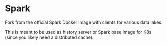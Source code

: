 # Spark

Fork from the official Spark Docker image with clients for various data lakes.

This is meant to be used as history server or Spark base image for K8s (since you likely need a distributed cache).
